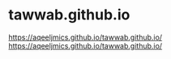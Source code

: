 # tawwab.github.io

https://aqeeljmics.github.io/tawwab.github.io/
https://aqeeljmics.github.io/tawwab.github.io/

